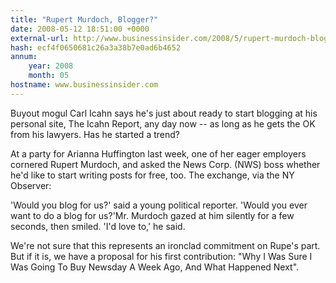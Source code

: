 ```yaml
---
title: "Rupert Murdoch, Blogger?"
date: 2008-05-12 18:51:00 +0000
external-url: http://www.businessinsider.com/2008/5/rupert-murdoch-blogger-
hash: ecf4f0650681c26a3a38b7e0ad6b4652
annum:
    year: 2008
    month: 05
hostname: www.businessinsider.com
---
```


Buyout mogul Carl Icahn says he's just about ready to start blogging at his personal site, The Icahn Report, any day now -- as long as he gets the OK from his lawyers. Has he started a trend?

At a party for Arianna Huffington last week, one of her eager employers cornered Rupert Murdoch, and asked the News Corp. (NWS) boss whether he'd like to start writing posts for free, too. The exchange, via the NY Observer:

'Would you blog for us?' said a young political reporter. 'Would you ever want to do a blog for us?'Mr. Murdoch gazed at him silently for a few seconds, then smiled. 'I'd love to,' he said.

We're not sure that this represents an ironclad commitment on Rupe's part. But if it is, we have a proposal for his first contribution: "Why I Was Sure I Was Going To Buy Newsday A Week Ago, And What Happened Next".
